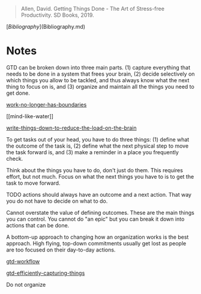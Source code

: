 > Allen, David. Getting Things Done - The Art of Stress-free Productivity. SD Books, 2019.

[$Bibliography]($Bibliography.md)

# Notes

GTD can be broken down into three main parts. (1) capture everything that needs to be done in a system that frees your brain, (2) decide selectively on which things you allow to be tackled, and thus always know what the next thing to focus on is, and (3) organize and maintain all the things you need to get done.

[work-no-longer-has-boundaries](work-no-longer-has-boundaries.md)

[[mind-like-water]]

[write-things-down-to-reduce-the-load-on-the-brain](write-things-down-to-reduce-the-load-on-the-brain.md)

To get tasks out of your head, you have to do three things: (1) define what the outcome of the task is, (2) define what the next physical step to move the task forward is, and (3) make a reminder in a place you frequently check.

Think about the things you have to do, don't just do them. This requires effort, but not much. Focus on what the next things you have to is to get the task to move forward.

TODO actions should always have an outcome and a next action. That way you do not have to decide on what to do.

Cannot overstate the value of defining outcomes. These are the main things you can control. You cannot do "an epic" but you can break it down into actions that can be done.

A bottom-up approach to changing how an organization works is the best approach. High flying, top-down commitments usually get lost as people are too focused on their day-to-day actions.

[gtd-workflow](gtd-workflow.md)

[gtd-efficiently-capturing-things](gtd-efficiently-capturing-things.md)


Do not organize 